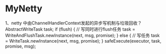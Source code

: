 # MyNetty
1、netty 中由ChannelHandlerContext发起的异步写机制与垃圾回收？
            AbstractWriteTask task;
            if (flush) {
            	// 写同时进行flush任务
                task = WriteAndFlushTask.newInstance(next, msg, promise);
            }  else {
            	// 写任务
                task = WriteTask.newInstance(next, msg, promise);
            }
            safeExecute(executor, task, promise, msg);
